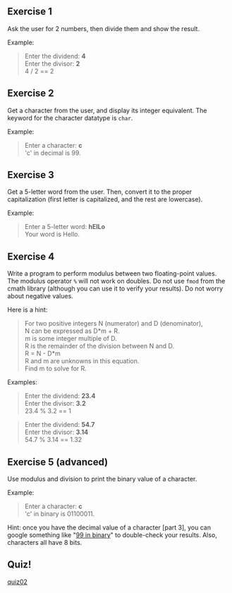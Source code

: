 Exercise 1
---

Ask the user for 2 numbers, then divide them and show the result.

Example:

> Enter the dividend: **4**<br>
> Enter the divisor: **2**<br>
> 4 / 2 == 2


Exercise 2
---

Get a character from the user, and display its integer equivalent.
The keyword for the character datatype is ``char``.

Example:

> Enter a character: **c**<br>
> 'c' in decimal is 99.

<!-- todo: delete -->

Exercise 3
---

Get a 5-letter word from the user.
Then, convert it to the proper capitalization (first letter is capitalized, and the rest are lowercase).

Example:

> Enter a 5-letter word: **hElLo**<br>
> Your word is Hello.


Exercise 4
---

Write a program to perform modulus between two floating-point values.
The modulus operator `%` will not work on doubles.
Do not use `fmod` from the cmath library (although you can use it to verify your results).
Do not worry about negative values.


Here is a hint:

> For two positive integers N (numerator) and D (denominator),<br>
> N can be expressed as D\*m + R.<br>
> m is some integer multiple of D.<br>
> R is the remainder of the division between N and D.<br>
> R = N - D*m<br>
> R and m are unknowns in this equation.<br>
> Find m to solve for R.

Examples:

> Enter the dividend: **23.4**<br>
> Enter the divisor: **3.2**<br>
> 23.4 % 3.2 == 1

> Enter the dividend: **54.7**<br>
> Enter the divisor: **3.14**<br>
> 54.7 % 3.14 == 1.32


Exercise 5 (advanced)
---

Use modulus and division to print the binary value of a character.

Example:

> Enter a character: **c**<br>
> 'c' in binary is 01100011.

Hint: once you have the decimal value of a character [part 3],
you can google something like "<a href="http://lmgtfy.com/?q=99+in+binary" target="_blank">99 in binary</a>"
to double-check your results.
Also, characters all have 8 bits.




<!-- future idea: give them some poorly-formatted code and have them format it properly.
     It could do anything, because they don't need to understand it to format it. -->



Quiz!
---
[quiz02](https://docs.google.com/a/ucr.edu/forms/d/e/1FAIpQLSfg05rmW2RMtUtPpVbj4uME7MCHdHpqH_qYJ4EFRNeoFGA3Dw/viewform)


